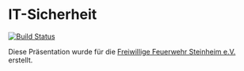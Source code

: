 # IT-Sicherheit

[![Build Status](https://api.travis-ci.org/mflingelli/IT-Sicherheit.svg)](https://travis-ci.org/mflingelli/IT-Sicherheit)

Diese Präsentation wurde für die [Freiwillige Feuerwehr Steinheim e.V.](http://steinheim.ffw-mm.de/) erstellt.

